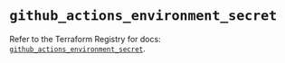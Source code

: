 # `github_actions_environment_secret`

Refer to the Terraform Registry for docs: [`github_actions_environment_secret`](https://registry.terraform.io/providers/integrations/github/6.7.3/docs/resources/actions_environment_secret).
